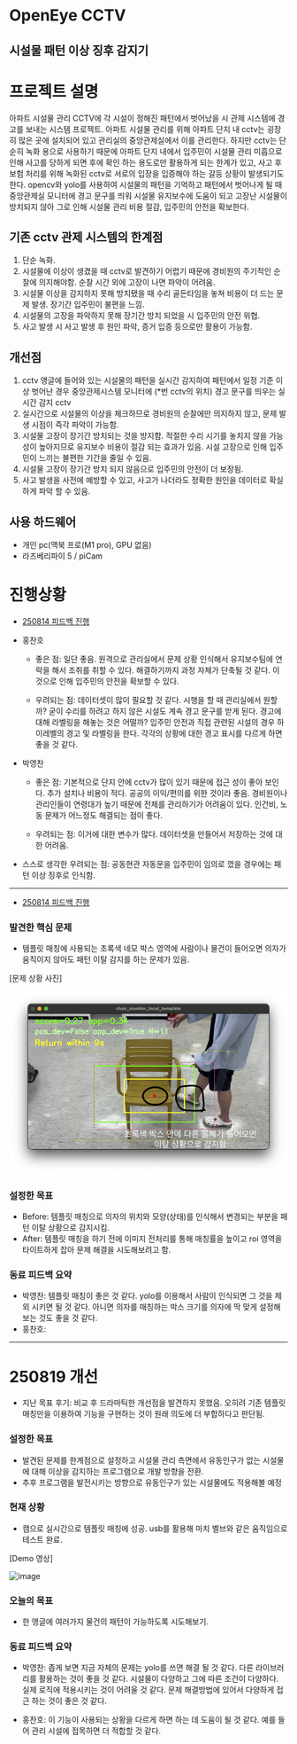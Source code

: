 OpenEye CCTV
===
시설물 패턴 이상 징후 감지기
---
# 프로젝트 설명
아파트 시설물 관리 CCTV에 각 시설이 정해진 패턴에서 벗어났을 시 관제 시스템에 경고를 보내는 시스템 프로젝트.
아파트 시설물 관리를 위해 아파트 단지 내 cctv는 굉장히 많은 곳에 설치되어 있고 관리실의 중앙관제실에서 이를 관리한다. 하지만 cctv는 단순히 녹화 용으로 사용하기 때문에 아파트 단지 내에서 입주민이 시설물 관리 미흡으로 인해 사고를 당하게 되면 후에 확인 하는 용도로만 활용하게 되는 한계가 있고, 사고 후 보험 처리를 위해 녹화된 cctv로 서로의 입장을 입증해야 하는 갈등 상황이 발생되기도 한다.
opencv와 yolo를 사용하여 시설물의 패턴을 기억하고 패턴에서 벗어나게 될 때 중앙관제실 모니터에 경고 문구를 띄워 시설물 유지보수에 도움이 되고 고장난 시설물이 방치되지 않아 그로 인해 시설물 관리 비용 절감, 입주민의 안전을 확보한다.

## 기존 cctv 관제 시스템의 한계점
1. 단순 녹화.
2. 시설물에 이상이 생겼을 때 cctv로 발견하기 어렵기 때문에 경비원의 주기적인 순찰에 의지해야함. 순찰 시간 외에 고장이 나면 파악이 어려움.
3. 시설물 이상을 감지하지 못해 방치됐을 때 수리 골든타임을 놓쳐 비용이 더 드는 문제 발생. 장기간 입주민이 불편을 느낌.
4. 시설물의 고장을 파악하지 못해 장기간 방치 되었을 시 입주민의 안전 위협.
5. 사고 발생 시 사고 발생 후 원인 파악, 증거 입증 등으로만 활용이 가능함.



## 개선점
1. cctv 앵글에 들어와 있는 시설물의 패턴을 실시간 감지하여 패턴에서 일정 기준 이상 벗어난 경우 중앙관제시스템 모니터에  (*번 cctv의 위치) 경고 문구를 띄우는 실시간 감지 cctv
2. 실시간으로 시설물의 이상을 체크하므로 경비원의 순찰에만 의지하지 않고, 문제 발생 시점이 즉각 파악이 가능함.
3. 시설물 고장이 장기간 방치되는 것을 방지함. 적절한 수리 시기를 놓치지 않을 가능성이 높아지므로 유지보수 비용이 절감 되는 효과가 있음. 시설 고장으로 인해 입주민이 느끼는 불편한 기간을 줄일 수 있음.
4. 시설물 고장이 장기간 방치 되지 않음으로 입주민의 안전이 더 보장됨.
5. 사고 발생을 사전에 예방할 수 있고, 사고가 나더라도 정확한 원인을 데이터로 확실하게 파악 할 수 있음.


## 사용 하드웨어
- 개인 pc(맥북 프로(M1 pro), GPU 없음)
- 라즈베리파이 5 / piCam


# 진행상황
- [250814 피드백 진행](/feedback/250814.md)

- 홍찬호
    - 좋은 점: 일단 좋음. 원격으로 관리실에서 문제 상황 인식해서 유지보수팀에 연락을 해서 조취를 취할 수 있다. 해결하기까지 과정 자체가 단축될 것 같다. 이 것으로 인해 입주민의 안전을 확보할 수 있다.



    - 우려되는 점: 데이터셋이 많이 필요할 것 같다. 시행을 할 때 관리실에서 원할까? 굳이 수리를 하려고 하지 않은 시설도 계속 경고 문구를 받게 된다. 경고에 대해 라벨링을 해놓는 것은 어떨까? 입주민 안전과 직접 관련된 시설의 경우 하이레벨의 경고 및 라벨링을 한다. 각각의 상황에 대한 경고 표시를 다르게 하면 좋을 것 같다.


- 박영찬
    - 좋은 점: 
     기본적으로 단지 안에 cctv가 많이 있기 때문에 접근 성이 좋아 보인다. 추가 설치나 비용이 적다. 공공의 이익/편의를 위한 것이라 좋음. 경비원이나 관리인들이 연령대가 높기 때문에 전체를 관리하기가 어려움이 있다. 인건비, 노동 문제가 어느정도 해결되는 점이 좋다.



    - 우려되는 점: 이거에 대한 변수가 많다. 데이터셋을 만들어서 저장하는 것에 대한 어려움.


- 스스로 생각한 우려되는 점: 공동현관 자동문을 입주민이 임의로 껐을 경우에는 패턴 이상 징후로 인식함.
---
- [250814 피드백 진행](/feedback/250825.md)
### 발견한 핵심 문제
- 템플릿 매칭에 사용되는 초록색 네모 박스 영역에 사람이나 물건이 들어오면 의자가 움직이지 않아도 패턴 이탈 감지를 하는 문제가 있음.

[문제 상황 사진]

<img alt="image" src="https://github.com/guysaint/openeye_cctv/blob/main/src/tests/problem.png">

### 설정한 목표
- Before: 템플릿 매칭으로 의자의 위치와 모양(상태)를 인식해서 변경되는 부분을 패턴 이탈 상황으로 감지시킴. 
- After: 템플릿 매칭을 하기 전에 이미지 전처리를 통해 매칭률을 높이고 roi 영역을 타이트하게 잡아 문제 해결을 시도해보려고 함.

### 동료 피드백 요약
- 박영찬: 템플릿 매칭이 좋은 것 같다. yolo를 이용해서 사람이 인식되면 그 것을 제외 시키면 될 것 같다. 아니면 의자를 매칭하는 박스 크기를 의자에 딱 맞게 설정해보는 것도 좋을 것 같다.
- 홍찬호: 
---

# 250819 개선
- 지난 목표 후기: 비교 후 드라마틱한 개선점을 발견하지 못했음. 오히려 기존 템플릿 매칭만을 이용하여 기능을 구현하는 것이 원래 의도에 더 부합하다고 판단됨.
### 설정한 목표
- 발견된 문제를 한계점으로 설정하고 시설물 관리 측면에서 유동인구가 없는 시설물에 대해 이상을 감지하는 프로그램으로 개발 방향을 전환.
- 추후 프로그램을 발전시키는 방향으로 유동인구가 있는 시설물에도 적용해볼 예정

### 현재 상황
 - 캠으로 실시간으로 템플릿 매칭에 성공. usb를 활용해 마치 벨브와 같은 움직임으로 테스트 완료.

 [Demo 영상]
 
 <img alt="image" src="assets/prototype.gif">


### 오늘의 목표
- 한 앵글에 여러가지 물건의 패턴이 가능하도록 시도해보기.

### 동료 피드백 요약
- 박영찬: 좁게 보면 지금 자체의 문제는 yolo를 쓰면 해결 될 것 같다. 다른 라이브러리를 활용하는 것이 좋을 것 같다.
시설물이 다양하고 그에 따른 조건이 다양하다. 실제 로직에 적용시키는 것이 어려울 것 같다.
문제 해결방법에 있어서 다양하게 접근 하는 것이 좋은 것 같다.

- 홍찬호: 이 기능이 사용되는 상황을 다르게 하면 하는 데 도움이 될 것 같다. 예를 들어 관리 시설에 접목하면 더 적합할 것 같다.
